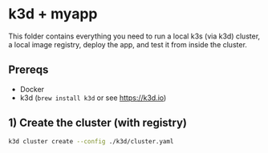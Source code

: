 # k3d + myapp

This folder contains everything you need to run a local k3s (via k3d) cluster,
a local image registry, deploy the app, and test it from inside the cluster.

## Prereqs

- Docker
- k3d (`brew install k3d` or see https://k3d.io)

## 1) Create the cluster (with registry)

```sh
k3d cluster create --config ./k3d/cluster.yaml
```